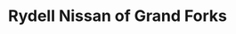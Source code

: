 ---
title: "Rydell Nissan of Grand Forks"
url: /grand-forks/rydell-nissan-of-grand-forks/
shop: Autohaus
---